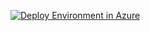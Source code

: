<p><a href="https://portal.azure.com/#create/Microsoft.Template/uri/https%3A%2F%2Fraw.githubusercontent.com%2FMicrosoft%2FAzure-ODSPMArketplace%2Fdev%2FSharePoint%202016%2Fazuredeploy.json"><img src="http://azuredeploy.net/deploybutton.png" alt="Deploy Environment in Azure" /></a>
  

